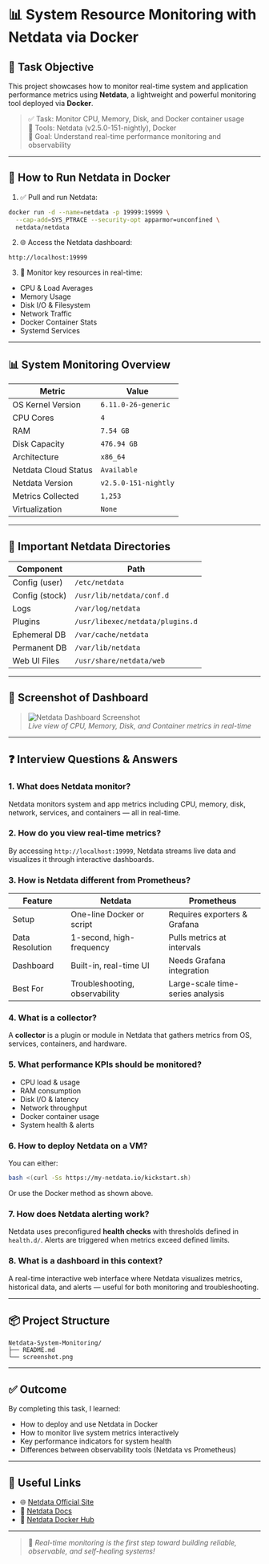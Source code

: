 # 📊 System Resource Monitoring with Netdata via Docker

## 🎯 Task Objective
This project showcases how to monitor real-time system and application performance metrics using **Netdata**, a lightweight and powerful monitoring tool deployed via **Docker**.

> ✅ Task: Monitor CPU, Memory, Disk, and Docker container usage  
> 🔧 Tools: Netdata (v2.5.0-151-nightly), Docker  
> 📍 Goal: Understand real-time performance monitoring and observability

---

## 🚀 How to Run Netdata in Docker

1. ✅ Pull and run Netdata:
```bash
docker run -d --name=netdata -p 19999:19999 \
  --cap-add=SYS_PTRACE --security-opt apparmor=unconfined \
  netdata/netdata
```

2. 🌐 Access the Netdata dashboard:
```
http://localhost:19999
```

3. 🧠 Monitor key resources in real-time:
- CPU & Load Averages
- Memory Usage
- Disk I/O & Filesystem
- Network Traffic
- Docker Container Stats
- Systemd Services

---

## 📊 System Monitoring Overview

| Metric                  | Value                          |
|-------------------------|---------------------------------|
| OS Kernel Version       | `6.11.0-26-generic`             |
| CPU Cores               | `4`                             |
| RAM                     | `7.54 GB`                       |
| Disk Capacity           | `476.94 GB`                     |
| Architecture            | `x86_64`                        |
| Netdata Cloud Status    | `Available`                     |
| Netdata Version         | `v2.5.0-151-nightly`            |
| Metrics Collected       | `1,253`                         |
| Virtualization          | `None`                          |

---

## 🧰 Important Netdata Directories

| Component        | Path                              |
|------------------|------------------------------------|
| Config (user)    | `/etc/netdata`                    |
| Config (stock)   | `/usr/lib/netdata/conf.d`         |
| Logs             | `/var/log/netdata`                |
| Plugins          | `/usr/libexec/netdata/plugins.d`  |
| Ephemeral DB     | `/var/cache/netdata`              |
| Permanent DB     | `/var/lib/netdata`                |
| Web UI Files     | `/usr/share/netdata/web`          |

---

## 📸 Screenshot of Dashboard

> ![Netdata Dashboard Screenshot](screenshot.png)  
> *Live view of CPU, Memory, Disk, and Container metrics in real-time*

---

## ❓ Interview Questions & Answers

### 1. What does Netdata monitor?
Netdata monitors system and app metrics including CPU, memory, disk, network, services, and containers — all in real-time.

### 2. How do you view real-time metrics?
By accessing `http://localhost:19999`, Netdata streams live data and visualizes it through interactive dashboards.

### 3. How is Netdata different from Prometheus?
| Feature           | Netdata                      | Prometheus                        |
|------------------|------------------------------|-----------------------------------|
| Setup            | One-line Docker or script     | Requires exporters & Grafana      |
| Data Resolution  | 1-second, high-frequency      | Pulls metrics at intervals        |
| Dashboard        | Built-in, real-time UI        | Needs Grafana integration         |
| Best For         | Troubleshooting, observability| Large-scale time-series analysis  |

### 4. What is a collector?
A **collector** is a plugin or module in Netdata that gathers metrics from OS, services, containers, and hardware.

### 5. What performance KPIs should be monitored?
- CPU load & usage
- RAM consumption
- Disk I/O & latency
- Network throughput
- Docker container usage
- System health & alerts

### 6. How to deploy Netdata on a VM?
You can either:
```bash
bash <(curl -Ss https://my-netdata.io/kickstart.sh)
```
Or use the Docker method as shown above.

### 7. How does Netdata alerting work?
Netdata uses preconfigured **health checks** with thresholds defined in `health.d/`. Alerts are triggered when metrics exceed defined limits.

### 8. What is a dashboard in this context?
A real-time interactive web interface where Netdata visualizes metrics, historical data, and alerts — useful for both monitoring and troubleshooting.

---

## 📦 Project Structure

```
Netdata-System-Monitoring/
├── README.md
└── screenshot.png
```

---

## ✅ Outcome

By completing this task, I learned:
- How to deploy and use Netdata in Docker
- How to monitor live system metrics interactively
- Key performance indicators for system health
- Differences between observability tools (Netdata vs Prometheus)

---

## 🔗 Useful Links
- 🌐 [Netdata Official Site](https://www.netdata.cloud/)
- 📘 [Netdata Docs](https://learn.netdata.cloud/)
- 🐳 [Netdata Docker Hub](https://hub.docker.com/r/netdata/netdata)

---

> 🚀 *Real-time monitoring is the first step toward building reliable, observable, and self-healing systems!*


